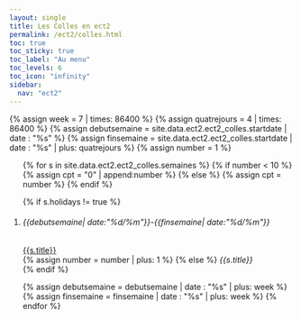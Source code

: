 ```yaml
---
layout: single
title: Les Colles en ect2
permalink: /ect2/colles.html
toc: true
toc_sticky: true
toc_label: "Au menu"
toc_levels: 6
toc_icon: "infinity"
sidebar:
  nav: "ect2"
---
```


{% assign week = 7 | times: 86400 %}
{% assign quatrejours = 4 | times: 86400 %}
{% assign debutsemaine = site.data.ect2.ect2_colles.startdate | date : "%s" %}
{% assign finsemaine = site.data.ect2.ect2_colles.startdate | date : "%s" | plus: quatrejours %}
{% assign number = 1 %}

<ol>
{% for s in site.data.ect2.ect2_colles.semaines %}
{% if number < 10 %}
{% assign cpt = "0" | append:number %}
{% else %}
{% assign cpt = number %}
{% endif %}

{% if s.holidays != true %}
<li>
<h6 id="colle_{{cpt}}">{{debutsemaine| date:"%d/%m"}}-{{finsemaine| date:"%d/%m"}}</h6>
<a href="./colles/ect2-colles{{cpt}}.pdf">{{s.title}}</a>
</li>
{% assign number = number | plus: 1 %}
{% else %}
<em>{{s.title}}</em>
<br/>
{% endif %}

{% assign debutsemaine = debutsemaine | date : "%s" | plus: week %}
{% assign finsemaine = finsemaine | date : "%s" | plus: week %}
{% endfor %}
</ol>
